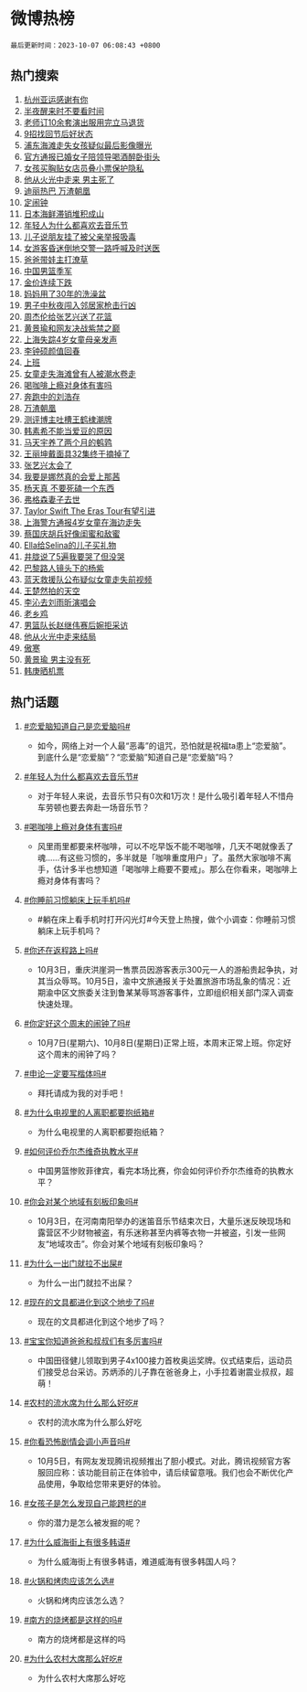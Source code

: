 # 微博热榜

`最后更新时间：2023-10-07 06:08:43 +0800`

## 热门搜索

1. [杭州亚运感谢有你](https://m.weibo.cn/search?containerid=100103type%3D1%26t%3D10%26q%3D%23%E6%9D%AD%E5%B7%9E%E4%BA%9A%E8%BF%90%E6%84%9F%E8%B0%A2%E6%9C%89%E4%BD%A0%23&stream_entry_id=51&isnewpage=1&extparam=seat%3D1%26cate%3D10103%26dgr%3D0%26pos%3D0%26q%3D%2523%25E6%259D%25AD%25E5%25B7%259E%25E4%25BA%259A%25E8%25BF%2590%25E6%2584%259F%25E8%25B0%25A2%25E6%259C%2589%25E4%25BD%25A0%2523%26c_type%3D51%26filter_type%3Drealtimehot%26stream_entry_id%3D51%26display_time%3D1696630122%26pre_seqid%3D169663012227201798105)
1. [半夜醒来时不要看时间](https://m.weibo.cn/search?containerid=100103type%3D1%26t%3D10%26q%3D%23%E5%8D%8A%E5%A4%9C%E9%86%92%E6%9D%A5%E6%97%B6%E4%B8%8D%E8%A6%81%E7%9C%8B%E6%97%B6%E9%97%B4%23&stream_entry_id=31&isnewpage=1&extparam=seat%3D1%26cate%3D5001%26band_rank%3D1%26pos%3D0%26q%3D%2523%25E5%258D%258A%25E5%25A4%259C%25E9%2586%2592%25E6%259D%25A5%25E6%2597%25B6%25E4%25B8%258D%25E8%25A6%2581%25E7%259C%258B%25E6%2597%25B6%25E9%2597%25B4%2523%26flag%3D2%26dgr%3D0%26filter_type%3Drealtimehot%26stream_entry_id%3D31%26realpos%3D1%26c_type%3D31%26lcate%3D5001%26display_time%3D1696630122%26pre_seqid%3D169663012227201798105)
1. [老师订10余套演出服用完立马退货](https://m.weibo.cn/search?containerid=100103type%3D1%26t%3D10%26q%3D%23%E8%80%81%E5%B8%88%E8%AE%A210%E4%BD%99%E5%A5%97%E6%BC%94%E5%87%BA%E6%9C%8D%E7%94%A8%E5%AE%8C%E7%AB%8B%E9%A9%AC%E9%80%80%E8%B4%A7%23&stream_entry_id=31&isnewpage=1&extparam=seat%3D1%26cate%3D5001%26band_rank%3D2%26pos%3D1%26q%3D%2523%25E8%2580%2581%25E5%25B8%2588%25E8%25AE%25A210%25E4%25BD%2599%25E5%25A5%2597%25E6%25BC%2594%25E5%2587%25BA%25E6%259C%258D%25E7%2594%25A8%25E5%25AE%258C%25E7%25AB%258B%25E9%25A9%25AC%25E9%2580%2580%25E8%25B4%25A7%2523%26flag%3D2%26dgr%3D0%26filter_type%3Drealtimehot%26stream_entry_id%3D31%26realpos%3D2%26c_type%3D31%26lcate%3D5001%26display_time%3D1696630122%26pre_seqid%3D169663012227201798105)
1. [9招找回节后好状态](https://m.weibo.cn/search?containerid=100103type%3D1%26t%3D10%26q%3D%239%E6%8B%9B%E6%89%BE%E5%9B%9E%E8%8A%82%E5%90%8E%E5%A5%BD%E7%8A%B6%E6%80%81%23&stream_entry_id=31&isnewpage=1&extparam=seat%3D1%26cate%3D5001%26band_rank%3D3%26pos%3D2%26q%3D%25239%25E6%258B%259B%25E6%2589%25BE%25E5%259B%259E%25E8%258A%2582%25E5%2590%258E%25E5%25A5%25BD%25E7%258A%25B6%25E6%2580%2581%2523%26flag%3D0%26dgr%3D0%26filter_type%3Drealtimehot%26stream_entry_id%3D31%26realpos%3D3%26c_type%3D31%26lcate%3D5001%26display_time%3D1696630122%26pre_seqid%3D169663012227201798105)
1. [浦东海滩走失女孩疑似最后影像曝光](https://m.weibo.cn/search?containerid=100103type%3D1%26t%3D10%26q%3D%23%E6%B5%A6%E4%B8%9C%E6%B5%B7%E6%BB%A9%E8%B5%B0%E5%A4%B1%E5%A5%B3%E5%AD%A9%E7%96%91%E4%BC%BC%E6%9C%80%E5%90%8E%E5%BD%B1%E5%83%8F%E6%9B%9D%E5%85%89%23&stream_entry_id=31&isnewpage=1&extparam=seat%3D1%26cate%3D5001%26band_rank%3D4%26pos%3D3%26q%3D%2523%25E6%25B5%25A6%25E4%25B8%259C%25E6%25B5%25B7%25E6%25BB%25A9%25E8%25B5%25B0%25E5%25A4%25B1%25E5%25A5%25B3%25E5%25AD%25A9%25E7%2596%2591%25E4%25BC%25BC%25E6%259C%2580%25E5%2590%258E%25E5%25BD%25B1%25E5%2583%258F%25E6%259B%259D%25E5%2585%2589%2523%26flag%3D2%26dgr%3D0%26filter_type%3Drealtimehot%26stream_entry_id%3D31%26realpos%3D4%26c_type%3D31%26lcate%3D5001%26display_time%3D1696630122%26pre_seqid%3D169663012227201798105)
1. [官方通报已婚女子陪领导喝酒醉卧街头](https://m.weibo.cn/search?containerid=100103type%3D1%26t%3D10%26q%3D%23%E5%AE%98%E6%96%B9%E9%80%9A%E6%8A%A5%E5%B7%B2%E5%A9%9A%E5%A5%B3%E5%AD%90%E9%99%AA%E9%A2%86%E5%AF%BC%E5%96%9D%E9%85%92%E9%86%89%E5%8D%A7%E8%A1%97%E5%A4%B4%23&stream_entry_id=31&isnewpage=1&extparam=seat%3D1%26cate%3D5001%26band_rank%3D5%26pos%3D4%26q%3D%2523%25E5%25AE%2598%25E6%2596%25B9%25E9%2580%259A%25E6%258A%25A5%25E5%25B7%25B2%25E5%25A9%259A%25E5%25A5%25B3%25E5%25AD%2590%25E9%2599%25AA%25E9%25A2%2586%25E5%25AF%25BC%25E5%2596%259D%25E9%2585%2592%25E9%2586%2589%25E5%258D%25A7%25E8%25A1%2597%25E5%25A4%25B4%2523%26flag%3D2%26dgr%3D0%26filter_type%3Drealtimehot%26stream_entry_id%3D31%26realpos%3D5%26c_type%3D31%26lcate%3D5001%26display_time%3D1696630122%26pre_seqid%3D169663012227201798105)
1. [女孩买胸贴女店员叠小票保护隐私](https://m.weibo.cn/search?containerid=100103type%3D1%26t%3D10%26q%3D%23%E5%A5%B3%E5%AD%A9%E4%B9%B0%E8%83%B8%E8%B4%B4%E5%A5%B3%E5%BA%97%E5%91%98%E5%8F%A0%E5%B0%8F%E7%A5%A8%E4%BF%9D%E6%8A%A4%E9%9A%90%E7%A7%81%23&stream_entry_id=31&isnewpage=1&extparam=seat%3D1%26cate%3D5001%26band_rank%3D6%26pos%3D5%26q%3D%2523%25E5%25A5%25B3%25E5%25AD%25A9%25E4%25B9%25B0%25E8%2583%25B8%25E8%25B4%25B4%25E5%25A5%25B3%25E5%25BA%2597%25E5%2591%2598%25E5%258F%25A0%25E5%25B0%258F%25E7%25A5%25A8%25E4%25BF%259D%25E6%258A%25A4%25E9%259A%2590%25E7%25A7%2581%2523%26flag%3D32768%26dgr%3D0%26filter_type%3Drealtimehot%26stream_entry_id%3D31%26realpos%3D6%26c_type%3D31%26lcate%3D5001%26display_time%3D1696630122%26pre_seqid%3D169663012227201798105)
1. [他从火光中走来 男主死了](https://m.weibo.cn/search?containerid=100103type%3D1%26t%3D10%26q%3D%E4%BB%96%E4%BB%8E%E7%81%AB%E5%85%89%E4%B8%AD%E8%B5%B0%E6%9D%A5+%E7%94%B7%E4%B8%BB%E6%AD%BB%E4%BA%86&stream_entry_id=31&isnewpage=1&extparam=seat%3D1%26cate%3D5001%26band_rank%3D7%26pos%3D6%26q%3D%25E4%25BB%2596%25E4%25BB%258E%25E7%2581%25AB%25E5%2585%2589%25E4%25B8%25AD%25E8%25B5%25B0%25E6%259D%25A5%2520%25E7%2594%25B7%25E4%25B8%25BB%25E6%25AD%25BB%25E4%25BA%2586%26flag%3D2%26dgr%3D0%26filter_type%3Drealtimehot%26stream_entry_id%3D31%26realpos%3D7%26c_type%3D31%26lcate%3D5001%26display_time%3D1696630122%26pre_seqid%3D169663012227201798105)
1. [迪丽热巴 万渣朝凰](https://m.weibo.cn/search?containerid=100103type%3D1%26t%3D10%26q%3D%E8%BF%AA%E4%B8%BD%E7%83%AD%E5%B7%B4+%E4%B8%87%E6%B8%A3%E6%9C%9D%E5%87%B0&stream_entry_id=31&isnewpage=1&extparam=seat%3D1%26cate%3D5001%26band_rank%3D8%26pos%3D7%26q%3D%25E8%25BF%25AA%25E4%25B8%25BD%25E7%2583%25AD%25E5%25B7%25B4%2520%25E4%25B8%2587%25E6%25B8%25A3%25E6%259C%259D%25E5%2587%25B0%26flag%3D2%26dgr%3D0%26filter_type%3Drealtimehot%26stream_entry_id%3D31%26realpos%3D8%26c_type%3D31%26lcate%3D5001%26display_time%3D1696630122%26pre_seqid%3D169663012227201798105)
1. [定闹钟](https://m.weibo.cn/search?containerid=100103type%3D1%26t%3D10%26q%3D%E5%AE%9A%E9%97%B9%E9%92%9F&stream_entry_id=31&isnewpage=1&extparam=seat%3D1%26cate%3D5001%26band_rank%3D9%26pos%3D8%26q%3D%25E5%25AE%259A%25E9%2597%25B9%25E9%2592%259F%26flag%3D0%26dgr%3D0%26filter_type%3Drealtimehot%26stream_entry_id%3D31%26realpos%3D9%26c_type%3D31%26lcate%3D5001%26display_time%3D1696630122%26pre_seqid%3D169663012227201798105)
1. [日本海鲜滞销堆积成山](https://m.weibo.cn/search?containerid=100103type%3D1%26t%3D10%26q%3D%23%E6%97%A5%E6%9C%AC%E6%B5%B7%E9%B2%9C%E6%BB%9E%E9%94%80%E5%A0%86%E7%A7%AF%E6%88%90%E5%B1%B1%23&stream_entry_id=31&isnewpage=1&extparam=seat%3D1%26cate%3D5001%26band_rank%3D10%26pos%3D9%26q%3D%2523%25E6%2597%25A5%25E6%259C%25AC%25E6%25B5%25B7%25E9%25B2%259C%25E6%25BB%259E%25E9%2594%2580%25E5%25A0%2586%25E7%25A7%25AF%25E6%2588%2590%25E5%25B1%25B1%2523%26flag%3D0%26dgr%3D0%26filter_type%3Drealtimehot%26stream_entry_id%3D31%26realpos%3D10%26c_type%3D31%26lcate%3D5001%26display_time%3D1696630122%26pre_seqid%3D169663012227201798105)
1. [年轻人为什么都喜欢去音乐节](https://m.weibo.cn/search?containerid=100103type%3D1%26t%3D10%26q%3D%23%E5%B9%B4%E8%BD%BB%E4%BA%BA%E4%B8%BA%E4%BB%80%E4%B9%88%E9%83%BD%E5%96%9C%E6%AC%A2%E5%8E%BB%E9%9F%B3%E4%B9%90%E8%8A%82%23&stream_entry_id=31&isnewpage=1&extparam=seat%3D1%26cate%3D5001%26band_rank%3D11%26pos%3D10%26q%3D%2523%25E5%25B9%25B4%25E8%25BD%25BB%25E4%25BA%25BA%25E4%25B8%25BA%25E4%25BB%2580%25E4%25B9%2588%25E9%2583%25BD%25E5%2596%259C%25E6%25AC%25A2%25E5%258E%25BB%25E9%259F%25B3%25E4%25B9%2590%25E8%258A%2582%2523%26flag%3D32768%26dgr%3D0%26filter_type%3Drealtimehot%26stream_entry_id%3D31%26realpos%3D11%26c_type%3D31%26lcate%3D5001%26display_time%3D1696630122%26pre_seqid%3D169663012227201798105)
1. [儿子说朋友挂了被父亲举报吸毒](https://m.weibo.cn/search?containerid=100103type%3D1%26t%3D10%26q%3D%23%E5%84%BF%E5%AD%90%E8%AF%B4%E6%9C%8B%E5%8F%8B%E6%8C%82%E4%BA%86%E8%A2%AB%E7%88%B6%E4%BA%B2%E4%B8%BE%E6%8A%A5%E5%90%B8%E6%AF%92%23&stream_entry_id=31&isnewpage=1&extparam=seat%3D1%26cate%3D5001%26band_rank%3D12%26pos%3D11%26q%3D%2523%25E5%2584%25BF%25E5%25AD%2590%25E8%25AF%25B4%25E6%259C%258B%25E5%258F%258B%25E6%258C%2582%25E4%25BA%2586%25E8%25A2%25AB%25E7%2588%25B6%25E4%25BA%25B2%25E4%25B8%25BE%25E6%258A%25A5%25E5%2590%25B8%25E6%25AF%2592%2523%26flag%3D0%26dgr%3D0%26filter_type%3Drealtimehot%26stream_entry_id%3D31%26realpos%3D12%26c_type%3D31%26lcate%3D5001%26display_time%3D1696630122%26pre_seqid%3D169663012227201798105)
1. [女游客昏迷倒地交警一路呼喊及时送医](https://m.weibo.cn/search?containerid=100103type%3D1%26t%3D10%26q%3D%23%E5%A5%B3%E6%B8%B8%E5%AE%A2%E6%98%8F%E8%BF%B7%E5%80%92%E5%9C%B0%E4%BA%A4%E8%AD%A6%E4%B8%80%E8%B7%AF%E5%91%BC%E5%96%8A%E5%8F%8A%E6%97%B6%E9%80%81%E5%8C%BB%23&stream_entry_id=31&isnewpage=1&extparam=seat%3D1%26cate%3D5001%26band_rank%3D13%26pos%3D12%26q%3D%2523%25E5%25A5%25B3%25E6%25B8%25B8%25E5%25AE%25A2%25E6%2598%258F%25E8%25BF%25B7%25E5%2580%2592%25E5%259C%25B0%25E4%25BA%25A4%25E8%25AD%25A6%25E4%25B8%2580%25E8%25B7%25AF%25E5%2591%25BC%25E5%2596%258A%25E5%258F%258A%25E6%2597%25B6%25E9%2580%2581%25E5%258C%25BB%2523%26flag%3D32768%26dgr%3D0%26filter_type%3Drealtimehot%26stream_entry_id%3D31%26realpos%3D13%26c_type%3D31%26lcate%3D5001%26display_time%3D1696630122%26pre_seqid%3D169663012227201798105)
1. [爸爸带娃主打潦草](https://m.weibo.cn/search?containerid=100103type%3D1%26t%3D10%26q%3D%23%E7%88%B8%E7%88%B8%E5%B8%A6%E5%A8%83%E4%B8%BB%E6%89%93%E6%BD%A6%E8%8D%89%23&stream_entry_id=31&isnewpage=1&extparam=seat%3D1%26cate%3D5001%26band_rank%3D14%26pos%3D13%26q%3D%2523%25E7%2588%25B8%25E7%2588%25B8%25E5%25B8%25A6%25E5%25A8%2583%25E4%25B8%25BB%25E6%2589%2593%25E6%25BD%25A6%25E8%258D%2589%2523%26flag%3D32768%26dgr%3D0%26filter_type%3Drealtimehot%26stream_entry_id%3D31%26realpos%3D14%26c_type%3D31%26lcate%3D5001%26display_time%3D1696630122%26pre_seqid%3D169663012227201798105)
1. [中国男篮季军](https://m.weibo.cn/search?containerid=100103type%3D1%26t%3D10%26q%3D%23%E4%B8%AD%E5%9B%BD%E7%94%B7%E7%AF%AE%E5%AD%A3%E5%86%9B%23&stream_entry_id=31&isnewpage=1&extparam=seat%3D1%26cate%3D5001%26band_rank%3D15%26pos%3D14%26q%3D%2523%25E4%25B8%25AD%25E5%259B%25BD%25E7%2594%25B7%25E7%25AF%25AE%25E5%25AD%25A3%25E5%2586%259B%2523%26flag%3D0%26dgr%3D0%26filter_type%3Drealtimehot%26stream_entry_id%3D31%26realpos%3D15%26c_type%3D31%26lcate%3D5001%26display_time%3D1696630122%26pre_seqid%3D169663012227201798105)
1. [金价连续下跌](https://m.weibo.cn/search?containerid=100103type%3D1%26t%3D10%26q%3D%23%E9%87%91%E4%BB%B7%E8%BF%9E%E7%BB%AD%E4%B8%8B%E8%B7%8C%23&stream_entry_id=31&isnewpage=1&extparam=seat%3D1%26cate%3D5001%26band_rank%3D16%26pos%3D15%26q%3D%2523%25E9%2587%2591%25E4%25BB%25B7%25E8%25BF%259E%25E7%25BB%25AD%25E4%25B8%258B%25E8%25B7%258C%2523%26flag%3D0%26dgr%3D0%26filter_type%3Drealtimehot%26stream_entry_id%3D31%26realpos%3D16%26c_type%3D31%26lcate%3D5001%26display_time%3D1696630122%26pre_seqid%3D169663012227201798105)
1. [妈妈用了30年的洗澡盆](https://m.weibo.cn/search?containerid=100103type%3D1%26t%3D10%26q%3D%23%E5%A6%88%E5%A6%88%E7%94%A8%E4%BA%8630%E5%B9%B4%E7%9A%84%E6%B4%97%E6%BE%A1%E7%9B%86%23&stream_entry_id=31&isnewpage=1&extparam=seat%3D1%26cate%3D5001%26band_rank%3D17%26pos%3D16%26q%3D%2523%25E5%25A6%2588%25E5%25A6%2588%25E7%2594%25A8%25E4%25BA%258630%25E5%25B9%25B4%25E7%259A%2584%25E6%25B4%2597%25E6%25BE%25A1%25E7%259B%2586%2523%26flag%3D0%26dgr%3D0%26filter_type%3Drealtimehot%26stream_entry_id%3D31%26realpos%3D17%26c_type%3D31%26lcate%3D5001%26display_time%3D1696630122%26pre_seqid%3D169663012227201798105)
1. [男子中秋夜闯入邻居家枪击行凶](https://m.weibo.cn/search?containerid=100103type%3D1%26t%3D10%26q%3D%23%E7%94%B7%E5%AD%90%E4%B8%AD%E7%A7%8B%E5%A4%9C%E9%97%AF%E5%85%A5%E9%82%BB%E5%B1%85%E5%AE%B6%E6%9E%AA%E5%87%BB%E8%A1%8C%E5%87%B6%23&stream_entry_id=31&isnewpage=1&extparam=seat%3D1%26cate%3D5001%26band_rank%3D18%26pos%3D17%26q%3D%2523%25E7%2594%25B7%25E5%25AD%2590%25E4%25B8%25AD%25E7%25A7%258B%25E5%25A4%259C%25E9%2597%25AF%25E5%2585%25A5%25E9%2582%25BB%25E5%25B1%2585%25E5%25AE%25B6%25E6%259E%25AA%25E5%2587%25BB%25E8%25A1%258C%25E5%2587%25B6%2523%26flag%3D0%26dgr%3D0%26filter_type%3Drealtimehot%26stream_entry_id%3D31%26realpos%3D18%26c_type%3D31%26lcate%3D5001%26display_time%3D1696630122%26pre_seqid%3D169663012227201798105)
1. [周杰伦给张艺兴送了花篮](https://m.weibo.cn/search?containerid=100103type%3D1%26t%3D10%26q%3D%23%E5%91%A8%E6%9D%B0%E4%BC%A6%E7%BB%99%E5%BC%A0%E8%89%BA%E5%85%B4%E9%80%81%E4%BA%86%E8%8A%B1%E7%AF%AE%23&stream_entry_id=31&isnewpage=1&extparam=seat%3D1%26cate%3D5001%26band_rank%3D19%26pos%3D18%26q%3D%2523%25E5%2591%25A8%25E6%259D%25B0%25E4%25BC%25A6%25E7%25BB%2599%25E5%25BC%25A0%25E8%2589%25BA%25E5%2585%25B4%25E9%2580%2581%25E4%25BA%2586%25E8%258A%25B1%25E7%25AF%25AE%2523%26flag%3D0%26dgr%3D0%26filter_type%3Drealtimehot%26stream_entry_id%3D31%26realpos%3D19%26c_type%3D31%26lcate%3D5001%26display_time%3D1696630122%26pre_seqid%3D169663012227201798105)
1. [黄景瑜和网友决战紫禁之巅](https://m.weibo.cn/search?containerid=100103type%3D1%26t%3D10%26q%3D%E9%BB%84%E6%99%AF%E7%91%9C%E5%92%8C%E7%BD%91%E5%8F%8B%E5%86%B3%E6%88%98%E7%B4%AB%E7%A6%81%E4%B9%8B%E5%B7%85&stream_entry_id=31&isnewpage=1&extparam=seat%3D1%26cate%3D5001%26band_rank%3D20%26pos%3D19%26q%3D%25E9%25BB%2584%25E6%2599%25AF%25E7%2591%259C%25E5%2592%258C%25E7%25BD%2591%25E5%258F%258B%25E5%2586%25B3%25E6%2588%2598%25E7%25B4%25AB%25E7%25A6%2581%25E4%25B9%258B%25E5%25B7%2585%26flag%3D0%26dgr%3D0%26filter_type%3Drealtimehot%26stream_entry_id%3D31%26realpos%3D20%26c_type%3D31%26lcate%3D5001%26display_time%3D1696630122%26pre_seqid%3D169663012227201798105)
1. [上海失踪4岁女童母亲发声](https://m.weibo.cn/search?containerid=100103type%3D1%26t%3D10%26q%3D%23%E4%B8%8A%E6%B5%B7%E5%A4%B1%E8%B8%AA4%E5%B2%81%E5%A5%B3%E7%AB%A5%E6%AF%8D%E4%BA%B2%E5%8F%91%E5%A3%B0%23&stream_entry_id=31&isnewpage=1&extparam=seat%3D1%26cate%3D5001%26band_rank%3D21%26pos%3D20%26q%3D%2523%25E4%25B8%258A%25E6%25B5%25B7%25E5%25A4%25B1%25E8%25B8%25AA4%25E5%25B2%2581%25E5%25A5%25B3%25E7%25AB%25A5%25E6%25AF%258D%25E4%25BA%25B2%25E5%258F%2591%25E5%25A3%25B0%2523%26flag%3D2%26dgr%3D0%26filter_type%3Drealtimehot%26stream_entry_id%3D31%26realpos%3D21%26c_type%3D31%26lcate%3D5001%26display_time%3D1696630122%26pre_seqid%3D169663012227201798105)
1. [李钟硕颜值回春](https://m.weibo.cn/search?containerid=100103type%3D1%26t%3D10%26q%3D%E6%9D%8E%E9%92%9F%E7%A1%95%E9%A2%9C%E5%80%BC%E5%9B%9E%E6%98%A5&stream_entry_id=31&isnewpage=1&extparam=seat%3D1%26cate%3D5001%26band_rank%3D22%26pos%3D21%26q%3D%25E6%259D%258E%25E9%2592%259F%25E7%25A1%2595%25E9%25A2%259C%25E5%2580%25BC%25E5%259B%259E%25E6%2598%25A5%26flag%3D0%26dgr%3D0%26filter_type%3Drealtimehot%26stream_entry_id%3D31%26realpos%3D22%26c_type%3D31%26lcate%3D5001%26display_time%3D1696630122%26pre_seqid%3D169663012227201798105)
1. [上班](https://m.weibo.cn/search?containerid=100103type%3D1%26t%3D10%26q%3D%E4%B8%8A%E7%8F%AD&stream_entry_id=31&isnewpage=1&extparam=seat%3D1%26cate%3D5001%26band_rank%3D23%26pos%3D22%26q%3D%25E4%25B8%258A%25E7%258F%25AD%26flag%3D0%26dgr%3D0%26filter_type%3Drealtimehot%26stream_entry_id%3D31%26realpos%3D23%26c_type%3D31%26lcate%3D5001%26display_time%3D1696630122%26pre_seqid%3D169663012227201798105)
1. [女童走失海滩曾有人被潮水卷走](https://m.weibo.cn/search?containerid=100103type%3D1%26t%3D10%26q%3D%23%E5%A5%B3%E7%AB%A5%E8%B5%B0%E5%A4%B1%E6%B5%B7%E6%BB%A9%E6%9B%BE%E6%9C%89%E4%BA%BA%E8%A2%AB%E6%BD%AE%E6%B0%B4%E5%8D%B7%E8%B5%B0%23&stream_entry_id=31&isnewpage=1&extparam=seat%3D1%26cate%3D5001%26band_rank%3D24%26pos%3D23%26q%3D%2523%25E5%25A5%25B3%25E7%25AB%25A5%25E8%25B5%25B0%25E5%25A4%25B1%25E6%25B5%25B7%25E6%25BB%25A9%25E6%259B%25BE%25E6%259C%2589%25E4%25BA%25BA%25E8%25A2%25AB%25E6%25BD%25AE%25E6%25B0%25B4%25E5%258D%25B7%25E8%25B5%25B0%2523%26flag%3D0%26dgr%3D0%26filter_type%3Drealtimehot%26stream_entry_id%3D31%26realpos%3D24%26c_type%3D31%26lcate%3D5001%26display_time%3D1696630122%26pre_seqid%3D169663012227201798105)
1. [喝咖啡上瘾对身体有害吗](https://m.weibo.cn/search?containerid=100103type%3D1%26t%3D10%26q%3D%23%E5%96%9D%E5%92%96%E5%95%A1%E4%B8%8A%E7%98%BE%E5%AF%B9%E8%BA%AB%E4%BD%93%E6%9C%89%E5%AE%B3%E5%90%97%23&stream_entry_id=31&isnewpage=1&extparam=seat%3D1%26cate%3D5001%26band_rank%3D25%26pos%3D24%26q%3D%2523%25E5%2596%259D%25E5%2592%2596%25E5%2595%25A1%25E4%25B8%258A%25E7%2598%25BE%25E5%25AF%25B9%25E8%25BA%25AB%25E4%25BD%2593%25E6%259C%2589%25E5%25AE%25B3%25E5%2590%2597%2523%26flag%3D0%26dgr%3D0%26filter_type%3Drealtimehot%26stream_entry_id%3D31%26realpos%3D25%26c_type%3D31%26lcate%3D5001%26display_time%3D1696630122%26pre_seqid%3D169663012227201798105)
1. [奔跑中的刘浩存](https://m.weibo.cn/search?containerid=100103type%3D1%26t%3D10%26q%3D%E5%A5%94%E8%B7%91%E4%B8%AD%E7%9A%84%E5%88%98%E6%B5%A9%E5%AD%98&stream_entry_id=31&isnewpage=1&extparam=seat%3D1%26cate%3D5001%26band_rank%3D26%26pos%3D25%26q%3D%25E5%25A5%2594%25E8%25B7%2591%25E4%25B8%25AD%25E7%259A%2584%25E5%2588%2598%25E6%25B5%25A9%25E5%25AD%2598%26flag%3D0%26dgr%3D0%26filter_type%3Drealtimehot%26stream_entry_id%3D31%26realpos%3D26%26c_type%3D31%26lcate%3D5001%26display_time%3D1696630122%26pre_seqid%3D169663012227201798105)
1. [万渣朝凰](https://m.weibo.cn/search?containerid=100103type%3D1%26t%3D10%26q%3D%E4%B8%87%E6%B8%A3%E6%9C%9D%E5%87%B0&stream_entry_id=31&isnewpage=1&extparam=seat%3D1%26cate%3D5001%26band_rank%3D27%26pos%3D26%26q%3D%25E4%25B8%2587%25E6%25B8%25A3%25E6%259C%259D%25E5%2587%25B0%26flag%3D0%26dgr%3D0%26filter_type%3Drealtimehot%26stream_entry_id%3D31%26realpos%3D27%26c_type%3D31%26lcate%3D5001%26display_time%3D1696630122%26pre_seqid%3D169663012227201798105)
1. [测评博主吐槽王鹤棣潮牌](https://m.weibo.cn/search?containerid=100103type%3D1%26t%3D10%26q%3D%23%E6%B5%8B%E8%AF%84%E5%8D%9A%E4%B8%BB%E5%90%90%E6%A7%BD%E7%8E%8B%E9%B9%A4%E6%A3%A3%E6%BD%AE%E7%89%8C%23&stream_entry_id=31&isnewpage=1&extparam=seat%3D1%26cate%3D5001%26band_rank%3D28%26pos%3D27%26q%3D%2523%25E6%25B5%258B%25E8%25AF%2584%25E5%258D%259A%25E4%25B8%25BB%25E5%2590%2590%25E6%25A7%25BD%25E7%258E%258B%25E9%25B9%25A4%25E6%25A3%25A3%25E6%25BD%25AE%25E7%2589%258C%2523%26flag%3D0%26dgr%3D0%26filter_type%3Drealtimehot%26stream_entry_id%3D31%26realpos%3D28%26c_type%3D31%26lcate%3D5001%26display_time%3D1696630122%26pre_seqid%3D169663012227201798105)
1. [韩素希不能当爱豆的原因](https://m.weibo.cn/search?containerid=100103type%3D1%26t%3D10%26q%3D%23%E9%9F%A9%E7%B4%A0%E5%B8%8C%E4%B8%8D%E8%83%BD%E5%BD%93%E7%88%B1%E8%B1%86%E7%9A%84%E5%8E%9F%E5%9B%A0%23&stream_entry_id=31&isnewpage=1&extparam=seat%3D1%26cate%3D5001%26band_rank%3D29%26pos%3D28%26q%3D%2523%25E9%259F%25A9%25E7%25B4%25A0%25E5%25B8%258C%25E4%25B8%258D%25E8%2583%25BD%25E5%25BD%2593%25E7%2588%25B1%25E8%25B1%2586%25E7%259A%2584%25E5%258E%259F%25E5%259B%25A0%2523%26flag%3D0%26dgr%3D0%26filter_type%3Drealtimehot%26stream_entry_id%3D31%26realpos%3D29%26c_type%3D31%26lcate%3D5001%26display_time%3D1696630122%26pre_seqid%3D169663012227201798105)
1. [马天宇养了两个月的鹌鹑](https://m.weibo.cn/search?containerid=100103type%3D1%26t%3D10%26q%3D%23%E9%A9%AC%E5%A4%A9%E5%AE%87%E5%85%BB%E4%BA%86%E4%B8%A4%E4%B8%AA%E6%9C%88%E7%9A%84%E9%B9%8C%E9%B9%91%23&stream_entry_id=31&isnewpage=1&extparam=seat%3D1%26cate%3D5001%26band_rank%3D30%26pos%3D29%26q%3D%2523%25E9%25A9%25AC%25E5%25A4%25A9%25E5%25AE%2587%25E5%2585%25BB%25E4%25BA%2586%25E4%25B8%25A4%25E4%25B8%25AA%25E6%259C%2588%25E7%259A%2584%25E9%25B9%258C%25E9%25B9%2591%2523%26flag%3D0%26dgr%3D0%26filter_type%3Drealtimehot%26stream_entry_id%3D31%26realpos%3D30%26c_type%3D31%26lcate%3D5001%26display_time%3D1696630122%26pre_seqid%3D169663012227201798105)
1. [王丽坤戴面具32集终于摘掉了](https://m.weibo.cn/search?containerid=100103type%3D1%26t%3D10%26q%3D%23%E7%8E%8B%E4%B8%BD%E5%9D%A4%E6%88%B4%E9%9D%A2%E5%85%B732%E9%9B%86%E7%BB%88%E4%BA%8E%E6%91%98%E6%8E%89%E4%BA%86%23&stream_entry_id=31&isnewpage=1&extparam=seat%3D1%26cate%3D5001%26band_rank%3D31%26pos%3D30%26q%3D%2523%25E7%258E%258B%25E4%25B8%25BD%25E5%259D%25A4%25E6%2588%25B4%25E9%259D%25A2%25E5%2585%25B732%25E9%259B%2586%25E7%25BB%2588%25E4%25BA%258E%25E6%2591%2598%25E6%258E%2589%25E4%25BA%2586%2523%26flag%3D0%26dgr%3D0%26filter_type%3Drealtimehot%26stream_entry_id%3D31%26realpos%3D31%26c_type%3D31%26lcate%3D5001%26display_time%3D1696630122%26pre_seqid%3D169663012227201798105)
1. [张艺兴太会了](https://m.weibo.cn/search?containerid=100103type%3D1%26t%3D10%26q%3D%E5%BC%A0%E8%89%BA%E5%85%B4%E5%A4%AA%E4%BC%9A%E4%BA%86&stream_entry_id=31&isnewpage=1&extparam=seat%3D1%26cate%3D5001%26band_rank%3D32%26pos%3D31%26q%3D%25E5%25BC%25A0%25E8%2589%25BA%25E5%2585%25B4%25E5%25A4%25AA%25E4%25BC%259A%25E4%25BA%2586%26flag%3D0%26dgr%3D0%26filter_type%3Drealtimehot%26stream_entry_id%3D31%26realpos%3D32%26c_type%3D31%26lcate%3D5001%26display_time%3D1696630122%26pre_seqid%3D169663012227201798105)
1. [我要是娜然真的会爱上那茜](https://m.weibo.cn/search?containerid=100103type%3D1%26t%3D10%26q%3D%E6%88%91%E8%A6%81%E6%98%AF%E5%A8%9C%E7%84%B6%E7%9C%9F%E7%9A%84%E4%BC%9A%E7%88%B1%E4%B8%8A%E9%82%A3%E8%8C%9C&stream_entry_id=31&isnewpage=1&extparam=seat%3D1%26cate%3D5001%26band_rank%3D33%26pos%3D32%26q%3D%25E6%2588%2591%25E8%25A6%2581%25E6%2598%25AF%25E5%25A8%259C%25E7%2584%25B6%25E7%259C%259F%25E7%259A%2584%25E4%25BC%259A%25E7%2588%25B1%25E4%25B8%258A%25E9%2582%25A3%25E8%258C%259C%26flag%3D0%26dgr%3D0%26filter_type%3Drealtimehot%26stream_entry_id%3D31%26realpos%3D33%26c_type%3D31%26lcate%3D5001%26display_time%3D1696630122%26pre_seqid%3D169663012227201798105)
1. [杨天真 不要死磕一个东西](https://m.weibo.cn/search?containerid=100103type%3D1%26t%3D10%26q%3D%E6%9D%A8%E5%A4%A9%E7%9C%9F+%E4%B8%8D%E8%A6%81%E6%AD%BB%E7%A3%95%E4%B8%80%E4%B8%AA%E4%B8%9C%E8%A5%BF&stream_entry_id=31&isnewpage=1&extparam=seat%3D1%26cate%3D5001%26band_rank%3D34%26pos%3D33%26q%3D%25E6%259D%25A8%25E5%25A4%25A9%25E7%259C%259F%2520%25E4%25B8%258D%25E8%25A6%2581%25E6%25AD%25BB%25E7%25A3%2595%25E4%25B8%2580%25E4%25B8%25AA%25E4%25B8%259C%25E8%25A5%25BF%26flag%3D0%26dgr%3D0%26filter_type%3Drealtimehot%26stream_entry_id%3D31%26realpos%3D34%26c_type%3D31%26lcate%3D5001%26display_time%3D1696630122%26pre_seqid%3D169663012227201798105)
1. [弗格森妻子去世](https://m.weibo.cn/search?containerid=100103type%3D1%26t%3D10%26q%3D%23%E5%BC%97%E6%A0%BC%E6%A3%AE%E5%A6%BB%E5%AD%90%E5%8E%BB%E4%B8%96%23&stream_entry_id=31&isnewpage=1&extparam=seat%3D1%26cate%3D5001%26band_rank%3D35%26pos%3D34%26q%3D%2523%25E5%25BC%2597%25E6%25A0%25BC%25E6%25A3%25AE%25E5%25A6%25BB%25E5%25AD%2590%25E5%258E%25BB%25E4%25B8%2596%2523%26flag%3D0%26dgr%3D0%26filter_type%3Drealtimehot%26stream_entry_id%3D31%26realpos%3D35%26c_type%3D31%26lcate%3D5001%26display_time%3D1696630122%26pre_seqid%3D169663012227201798105)
1. [Taylor Swift The Eras Tour有望引进](https://m.weibo.cn/search?containerid=100103type%3D1%26t%3D10%26q%3DTaylor+Swift+The+Eras+Tour%E6%9C%89%E6%9C%9B%E5%BC%95%E8%BF%9B&stream_entry_id=31&isnewpage=1&extparam=seat%3D1%26cate%3D5001%26band_rank%3D36%26pos%3D35%26q%3DTaylor%2520Swift%2520The%2520Eras%2520Tour%25E6%259C%2589%25E6%259C%259B%25E5%25BC%2595%25E8%25BF%259B%26flag%3D0%26dgr%3D0%26filter_type%3Drealtimehot%26stream_entry_id%3D31%26realpos%3D36%26c_type%3D31%26lcate%3D5001%26display_time%3D1696630122%26pre_seqid%3D169663012227201798105)
1. [上海警方通报4岁女童在海边走失](https://m.weibo.cn/search?containerid=100103type%3D1%26t%3D10%26q%3D%23%E4%B8%8A%E6%B5%B7%E8%AD%A6%E6%96%B9%E9%80%9A%E6%8A%A54%E5%B2%81%E5%A5%B3%E7%AB%A5%E5%9C%A8%E6%B5%B7%E8%BE%B9%E8%B5%B0%E5%A4%B1%23&stream_entry_id=31&isnewpage=1&extparam=seat%3D1%26cate%3D5001%26band_rank%3D37%26pos%3D36%26q%3D%2523%25E4%25B8%258A%25E6%25B5%25B7%25E8%25AD%25A6%25E6%2596%25B9%25E9%2580%259A%25E6%258A%25A54%25E5%25B2%2581%25E5%25A5%25B3%25E7%25AB%25A5%25E5%259C%25A8%25E6%25B5%25B7%25E8%25BE%25B9%25E8%25B5%25B0%25E5%25A4%25B1%2523%26flag%3D0%26dgr%3D0%26filter_type%3Drealtimehot%26stream_entry_id%3D31%26realpos%3D37%26c_type%3D31%26lcate%3D5001%26display_time%3D1696630122%26pre_seqid%3D169663012227201798105)
1. [蔡国庆胡兵好像闺蜜和敌蜜](https://m.weibo.cn/search?containerid=100103type%3D1%26t%3D10%26q%3D%23%E8%94%A1%E5%9B%BD%E5%BA%86%E8%83%A1%E5%85%B5%E5%A5%BD%E5%83%8F%E9%97%BA%E8%9C%9C%E5%92%8C%E6%95%8C%E8%9C%9C%23&stream_entry_id=31&isnewpage=1&extparam=seat%3D1%26cate%3D5001%26band_rank%3D38%26pos%3D37%26q%3D%2523%25E8%2594%25A1%25E5%259B%25BD%25E5%25BA%2586%25E8%2583%25A1%25E5%2585%25B5%25E5%25A5%25BD%25E5%2583%258F%25E9%2597%25BA%25E8%259C%259C%25E5%2592%258C%25E6%2595%258C%25E8%259C%259C%2523%26flag%3D1%26dgr%3D0%26filter_type%3Drealtimehot%26stream_entry_id%3D31%26realpos%3D38%26c_type%3D31%26lcate%3D5001%26display_time%3D1696630122%26pre_seqid%3D169663012227201798105)
1. [Ella给Selina的儿子买礼物](https://m.weibo.cn/search?containerid=100103type%3D1%26t%3D10%26q%3D%23Ella%E7%BB%99Selina%E7%9A%84%E5%84%BF%E5%AD%90%E4%B9%B0%E7%A4%BC%E7%89%A9%23&stream_entry_id=31&isnewpage=1&extparam=seat%3D1%26cate%3D5001%26band_rank%3D39%26pos%3D38%26q%3D%2523Ella%25E7%25BB%2599Selina%25E7%259A%2584%25E5%2584%25BF%25E5%25AD%2590%25E4%25B9%25B0%25E7%25A4%25BC%25E7%2589%25A9%2523%26flag%3D0%26dgr%3D0%26filter_type%3Drealtimehot%26stream_entry_id%3D31%26realpos%3D39%26c_type%3D31%26lcate%3D5001%26display_time%3D1696630122%26pre_seqid%3D169663012227201798105)
1. [井胧说了5遍我要哭了但没哭](https://m.weibo.cn/search?containerid=100103type%3D1%26t%3D10%26q%3D%23%E4%BA%95%E8%83%A7%E8%AF%B4%E4%BA%865%E9%81%8D%E6%88%91%E8%A6%81%E5%93%AD%E4%BA%86%E4%BD%86%E6%B2%A1%E5%93%AD%23&stream_entry_id=31&isnewpage=1&extparam=seat%3D1%26cate%3D5001%26band_rank%3D40%26pos%3D39%26q%3D%2523%25E4%25BA%2595%25E8%2583%25A7%25E8%25AF%25B4%25E4%25BA%25865%25E9%2581%258D%25E6%2588%2591%25E8%25A6%2581%25E5%2593%25AD%25E4%25BA%2586%25E4%25BD%2586%25E6%25B2%25A1%25E5%2593%25AD%2523%26flag%3D0%26dgr%3D0%26filter_type%3Drealtimehot%26stream_entry_id%3D31%26realpos%3D40%26c_type%3D31%26lcate%3D5001%26display_time%3D1696630122%26pre_seqid%3D169663012227201798105)
1. [巴黎路人镜头下的杨紫](https://m.weibo.cn/search?containerid=100103type%3D1%26t%3D10%26q%3D%23%E5%B7%B4%E9%BB%8E%E8%B7%AF%E4%BA%BA%E9%95%9C%E5%A4%B4%E4%B8%8B%E7%9A%84%E6%9D%A8%E7%B4%AB%23&stream_entry_id=31&isnewpage=1&extparam=seat%3D1%26cate%3D5001%26band_rank%3D41%26pos%3D40%26q%3D%2523%25E5%25B7%25B4%25E9%25BB%258E%25E8%25B7%25AF%25E4%25BA%25BA%25E9%2595%259C%25E5%25A4%25B4%25E4%25B8%258B%25E7%259A%2584%25E6%259D%25A8%25E7%25B4%25AB%2523%26flag%3D0%26dgr%3D0%26filter_type%3Drealtimehot%26stream_entry_id%3D31%26realpos%3D41%26c_type%3D31%26lcate%3D5001%26display_time%3D1696630122%26pre_seqid%3D169663012227201798105)
1. [蓝天救援队公布疑似女童走失前视频](https://m.weibo.cn/search?containerid=100103type%3D1%26t%3D10%26q%3D%23%E8%93%9D%E5%A4%A9%E6%95%91%E6%8F%B4%E9%98%9F%E5%85%AC%E5%B8%83%E7%96%91%E4%BC%BC%E5%A5%B3%E7%AB%A5%E8%B5%B0%E5%A4%B1%E5%89%8D%E8%A7%86%E9%A2%91%23&stream_entry_id=31&isnewpage=1&extparam=seat%3D1%26cate%3D5001%26band_rank%3D42%26pos%3D41%26q%3D%2523%25E8%2593%259D%25E5%25A4%25A9%25E6%2595%2591%25E6%258F%25B4%25E9%2598%259F%25E5%2585%25AC%25E5%25B8%2583%25E7%2596%2591%25E4%25BC%25BC%25E5%25A5%25B3%25E7%25AB%25A5%25E8%25B5%25B0%25E5%25A4%25B1%25E5%2589%258D%25E8%25A7%2586%25E9%25A2%2591%2523%26flag%3D0%26dgr%3D0%26filter_type%3Drealtimehot%26stream_entry_id%3D31%26realpos%3D42%26c_type%3D31%26lcate%3D5001%26display_time%3D1696630122%26pre_seqid%3D169663012227201798105)
1. [王楚然拍的天空](https://m.weibo.cn/search?containerid=100103type%3D1%26t%3D10%26q%3D%23%E7%8E%8B%E6%A5%9A%E7%84%B6%E6%8B%8D%E7%9A%84%E5%A4%A9%E7%A9%BA%23&stream_entry_id=31&isnewpage=1&extparam=seat%3D1%26cate%3D5001%26band_rank%3D43%26pos%3D42%26q%3D%2523%25E7%258E%258B%25E6%25A5%259A%25E7%2584%25B6%25E6%258B%258D%25E7%259A%2584%25E5%25A4%25A9%25E7%25A9%25BA%2523%26flag%3D0%26dgr%3D0%26filter_type%3Drealtimehot%26stream_entry_id%3D31%26realpos%3D43%26c_type%3D31%26lcate%3D5001%26display_time%3D1696630122%26pre_seqid%3D169663012227201798105)
1. [李沁去刘雨昕演唱会](https://m.weibo.cn/search?containerid=100103type%3D1%26t%3D10%26q%3D%E6%9D%8E%E6%B2%81%E5%8E%BB%E5%88%98%E9%9B%A8%E6%98%95%E6%BC%94%E5%94%B1%E4%BC%9A&stream_entry_id=31&isnewpage=1&extparam=seat%3D1%26cate%3D5001%26band_rank%3D44%26pos%3D43%26q%3D%25E6%259D%258E%25E6%25B2%2581%25E5%258E%25BB%25E5%2588%2598%25E9%259B%25A8%25E6%2598%2595%25E6%25BC%2594%25E5%2594%25B1%25E4%25BC%259A%26flag%3D0%26dgr%3D0%26filter_type%3Drealtimehot%26stream_entry_id%3D31%26realpos%3D44%26c_type%3D31%26lcate%3D5001%26display_time%3D1696630122%26pre_seqid%3D169663012227201798105)
1. [老乡鸡](https://m.weibo.cn/search?containerid=100103type%3D1%26t%3D10%26q%3D%E8%80%81%E4%B9%A1%E9%B8%A1&stream_entry_id=31&isnewpage=1&extparam=seat%3D1%26cate%3D5001%26band_rank%3D45%26pos%3D44%26q%3D%25E8%2580%2581%25E4%25B9%25A1%25E9%25B8%25A1%26flag%3D0%26dgr%3D0%26filter_type%3Drealtimehot%26stream_entry_id%3D31%26realpos%3D45%26c_type%3D31%26lcate%3D5001%26display_time%3D1696630122%26pre_seqid%3D169663012227201798105)
1. [男篮队长赵继伟赛后婉拒采访](https://m.weibo.cn/search?containerid=100103type%3D1%26t%3D10%26q%3D%23%E7%94%B7%E7%AF%AE%E9%98%9F%E9%95%BF%E8%B5%B5%E7%BB%A7%E4%BC%9F%E8%B5%9B%E5%90%8E%E5%A9%89%E6%8B%92%E9%87%87%E8%AE%BF%23&stream_entry_id=31&isnewpage=1&extparam=seat%3D1%26cate%3D5001%26band_rank%3D46%26pos%3D45%26q%3D%2523%25E7%2594%25B7%25E7%25AF%25AE%25E9%2598%259F%25E9%2595%25BF%25E8%25B5%25B5%25E7%25BB%25A7%25E4%25BC%259F%25E8%25B5%259B%25E5%2590%258E%25E5%25A9%2589%25E6%258B%2592%25E9%2587%2587%25E8%25AE%25BF%2523%26flag%3D1%26dgr%3D0%26filter_type%3Drealtimehot%26stream_entry_id%3D31%26realpos%3D46%26c_type%3D31%26lcate%3D5001%26display_time%3D1696630122%26pre_seqid%3D169663012227201798105)
1. [他从火光中走来结局](https://m.weibo.cn/search?containerid=100103type%3D1%26t%3D10%26q%3D%E4%BB%96%E4%BB%8E%E7%81%AB%E5%85%89%E4%B8%AD%E8%B5%B0%E6%9D%A5%E7%BB%93%E5%B1%80&stream_entry_id=31&isnewpage=1&extparam=seat%3D1%26cate%3D5001%26band_rank%3D47%26pos%3D46%26q%3D%25E4%25BB%2596%25E4%25BB%258E%25E7%2581%25AB%25E5%2585%2589%25E4%25B8%25AD%25E8%25B5%25B0%25E6%259D%25A5%25E7%25BB%2593%25E5%25B1%2580%26flag%3D0%26dgr%3D0%26filter_type%3Drealtimehot%26stream_entry_id%3D31%26realpos%3D47%26c_type%3D31%26lcate%3D5001%26display_time%3D1696630122%26pre_seqid%3D169663012227201798105)
1. [傲寒](https://m.weibo.cn/search?containerid=100103type%3D1%26t%3D10%26q%3D%E5%82%B2%E5%AF%92&stream_entry_id=31&isnewpage=1&extparam=seat%3D1%26cate%3D5001%26band_rank%3D48%26pos%3D47%26q%3D%25E5%2582%25B2%25E5%25AF%2592%26flag%3D0%26dgr%3D0%26filter_type%3Drealtimehot%26stream_entry_id%3D31%26realpos%3D48%26c_type%3D31%26lcate%3D5001%26display_time%3D1696630122%26pre_seqid%3D169663012227201798105)
1. [黄景瑜 男主没有死](https://m.weibo.cn/search?containerid=100103type%3D1%26t%3D10%26q%3D%E9%BB%84%E6%99%AF%E7%91%9C+%E7%94%B7%E4%B8%BB%E6%B2%A1%E6%9C%89%E6%AD%BB&stream_entry_id=31&isnewpage=1&extparam=seat%3D1%26cate%3D5001%26band_rank%3D49%26pos%3D48%26q%3D%25E9%25BB%2584%25E6%2599%25AF%25E7%2591%259C%2520%25E7%2594%25B7%25E4%25B8%25BB%25E6%25B2%25A1%25E6%259C%2589%25E6%25AD%25BB%26flag%3D0%26dgr%3D0%26filter_type%3Drealtimehot%26stream_entry_id%3D31%26realpos%3D49%26c_type%3D31%26lcate%3D5001%26display_time%3D1696630122%26pre_seqid%3D169663012227201798105)
1. [韩庚晒机票](https://m.weibo.cn/search?containerid=100103type%3D1%26t%3D10%26q%3D%23%E9%9F%A9%E5%BA%9A%E6%99%92%E6%9C%BA%E7%A5%A8%23&stream_entry_id=31&isnewpage=1&extparam=seat%3D1%26cate%3D5001%26band_rank%3D50%26pos%3D49%26q%3D%2523%25E9%259F%25A9%25E5%25BA%259A%25E6%2599%2592%25E6%259C%25BA%25E7%25A5%25A8%2523%26flag%3D0%26dgr%3D0%26filter_type%3Drealtimehot%26stream_entry_id%3D31%26realpos%3D50%26c_type%3D31%26lcate%3D5001%26display_time%3D1696630122%26pre_seqid%3D169663012227201798105)

## 热门话题

1. [#恋爱脑知道自己是恋爱脑吗#](https://m.weibo.cn/search?containerid=231522type%3D1%26t%3D10%26q%3D%23%E6%81%8B%E7%88%B1%E8%84%91%E7%9F%A5%E9%81%93%E8%87%AA%E5%B7%B1%E6%98%AF%E6%81%8B%E7%88%B1%E8%84%91%E5%90%97%23&stream_entry_id=128&isnewpage=1&extparam=seat%3D1%26pos%3D1-0-0%26c_type%3D128%26unitid%3D1696468896533%26dgr%3D0%26cate%3D5004%26lcate%3D5004%26display_time%3D1696630123%26pre_seqid%3D169663012334403268286)
    - 如今，网络上对一个人最“恶毒”的诅咒，恐怕就是祝福ta患上“恋爱脑”。到底什么是“恋爱脑”？“恋爱脑”知道自己是“恋爱脑”吗？

1. [#年轻人为什么都喜欢去音乐节#](https://m.weibo.cn/search?containerid=231522type%3D1%26t%3D10%26q%3D%23%E5%B9%B4%E8%BD%BB%E4%BA%BA%E4%B8%BA%E4%BB%80%E4%B9%88%E9%83%BD%E5%96%9C%E6%AC%A2%E5%8E%BB%E9%9F%B3%E4%B9%90%E8%8A%82%23&stream_entry_id=128&isnewpage=1&extparam=seat%3D1%26pos%3D1-0-1%26c_type%3D128%26unitid%3D1696595199108%26dgr%3D0%26cate%3D5004%26lcate%3D5004%26display_time%3D1696630123%26pre_seqid%3D169663012334403268286)
    - 对于年轻人来说，去音乐节只有0次和1万次！是什么吸引着年轻人不惜舟车劳顿也要去奔赴一场音乐节？

1. [#喝咖啡上瘾对身体有害吗#](https://m.weibo.cn/search?containerid=231522type%3D1%26t%3D10%26q%3D%23%E5%96%9D%E5%92%96%E5%95%A1%E4%B8%8A%E7%98%BE%E5%AF%B9%E8%BA%AB%E4%BD%93%E6%9C%89%E5%AE%B3%E5%90%97%23&stream_entry_id=128&isnewpage=1&extparam=seat%3D1%26pos%3D1-0-2%26c_type%3D128%26unitid%3D1696602694955%26dgr%3D0%26cate%3D5004%26lcate%3D5004%26display_time%3D1696630123%26pre_seqid%3D169663012334403268286)
    - 风里雨里都要来杯咖啡，可以不吃早饭不能不喝咖啡，几天不喝就像丢了魂……有这些习惯的，多半就是「咖啡重度用户」了。虽然大家咖啡不离手，估计多半也想知道「喝咖啡上瘾要不要戒」。那么在你看来，喝咖啡上瘾对身体有害吗？

1. [#你睡前习惯躺床上玩手机吗#](https://m.weibo.cn/search?containerid=231522type%3D1%26t%3D10%26q%3D%23%E4%BD%A0%E7%9D%A1%E5%89%8D%E4%B9%A0%E6%83%AF%E8%BA%BA%E5%BA%8A%E4%B8%8A%E7%8E%A9%E6%89%8B%E6%9C%BA%E5%90%97%23&stream_entry_id=128&isnewpage=1&extparam=seat%3D1%26pos%3D1-0-3%26c_type%3D128%26unitid%3D1696516294916%26dgr%3D0%26cate%3D5004%26lcate%3D5004%26display_time%3D1696630123%26pre_seqid%3D169663012334403268286)
    - #躺在床上看手机时打开闪光灯#今天登上热搜，做个小调查：你睡前习惯躺床上玩手机吗？  ​​​

1. [#你还在返程路上吗#](https://m.weibo.cn/search?containerid=231522type%3D1%26t%3D10%26q%3D%23%E4%BD%A0%E8%BF%98%E5%9C%A8%E8%BF%94%E7%A8%8B%E8%B7%AF%E4%B8%8A%E5%90%97%23&stream_entry_id=128&isnewpage=1&extparam=seat%3D1%26pos%3D1-0-4%26c_type%3D128%26unitid%3D1696572370567%26dgr%3D0%26cate%3D5004%26lcate%3D5004%26display_time%3D1696630123%26pre_seqid%3D169663012334403268286)
    - 10月3日，重庆洪崖洞一售票员因游客表示300元一人的游船贵起争执，对其当众辱骂。10月5日，渝中文旅通报关于处置旅游市场乱象的情况：近期渝中区文旅委关注到鲁某某辱骂游客事件，立即组织相关部门深入调查快速处理。  ​​​  ​​​

1. [#你定好这个周末的闹钟了吗#](https://m.weibo.cn/search?containerid=231522type%3D1%26t%3D10%26q%3D%23%E4%BD%A0%E5%AE%9A%E5%A5%BD%E8%BF%99%E4%B8%AA%E5%91%A8%E6%9C%AB%E7%9A%84%E9%97%B9%E9%92%9F%E4%BA%86%E5%90%97%23&stream_entry_id=128&isnewpage=1&extparam=seat%3D1%26pos%3D1-0-5%26c_type%3D128%26unitid%3D1696486293824%26dgr%3D0%26cate%3D5004%26lcate%3D5004%26display_time%3D1696630123%26pre_seqid%3D169663012334403268286)
    - 10月7日(星期六)、10月8日(星期日)正常上班，本周末正常上班。你定好这个周末的闹钟了吗？

1. [#申论一定要写楷体吗#](https://m.weibo.cn/search?containerid=231522type%3D1%26t%3D10%26q%3D%23%E7%94%B3%E8%AE%BA%E4%B8%80%E5%AE%9A%E8%A6%81%E5%86%99%E6%A5%B7%E4%BD%93%E5%90%97%23&stream_entry_id=128&isnewpage=1&extparam=seat%3D1%26pos%3D1-0-6%26c_type%3D128%26unitid%3D1696584373399%26dgr%3D0%26cate%3D5004%26lcate%3D5004%26display_time%3D1696630123%26pre_seqid%3D169663012334403268286)
    - 拜托请成为我的对手吧！

1. [#为什么电视里的人离职都要抱纸箱#](https://m.weibo.cn/search?containerid=231522type%3D1%26t%3D10%26q%3D%23%E4%B8%BA%E4%BB%80%E4%B9%88%E7%94%B5%E8%A7%86%E9%87%8C%E7%9A%84%E4%BA%BA%E7%A6%BB%E8%81%8C%E9%83%BD%E8%A6%81%E6%8A%B1%E7%BA%B8%E7%AE%B1%23&stream_entry_id=128&isnewpage=1&extparam=seat%3D1%26pos%3D1-0-7%26c_type%3D128%26unitid%3D1696554682657%26dgr%3D0%26cate%3D5004%26lcate%3D5004%26display_time%3D1696630123%26pre_seqid%3D169663012334403268286)
    - 为什么电视里的人离职都要抱纸箱？

1. [#如何评价乔尔杰维奇执教水平#](https://m.weibo.cn/search?containerid=231522type%3D1%26t%3D10%26q%3D%23%E5%A6%82%E4%BD%95%E8%AF%84%E4%BB%B7%E4%B9%94%E5%B0%94%E6%9D%B0%E7%BB%B4%E5%A5%87%E6%89%A7%E6%95%99%E6%B0%B4%E5%B9%B3%23&stream_entry_id=128&isnewpage=1&extparam=seat%3D1%26pos%3D1-0-8%26c_type%3D128%26unitid%3D1696461695764%26dgr%3D0%26cate%3D5004%26lcate%3D5004%26display_time%3D1696630123%26pre_seqid%3D169663012334403268286)
    - 中国男篮惨败菲律宾，看完本场比赛，你会如何评价乔尔杰维奇的执教水平？

1. [#你会对某个地域有刻板印象吗#](https://m.weibo.cn/search?containerid=231522type%3D1%26t%3D10%26q%3D%23%E4%BD%A0%E4%BC%9A%E5%AF%B9%E6%9F%90%E4%B8%AA%E5%9C%B0%E5%9F%9F%E6%9C%89%E5%88%BB%E6%9D%BF%E5%8D%B0%E8%B1%A1%E5%90%97%23&stream_entry_id=128&isnewpage=1&extparam=seat%3D1%26pos%3D1-0-9%26c_type%3D128%26unitid%3D1696471306924%26dgr%3D0%26cate%3D5004%26lcate%3D5004%26display_time%3D1696630123%26pre_seqid%3D169663012334403268286)
    - 10月3日，在河南南阳举办的迷笛音乐节结束次日，大量乐迷反映现场和露营区不少财物被盗，有乐迷称甚至内裤等衣物一并被盗，引发一些网友“地域攻击”。你会对某个地域有刻板印象吗？

1. [#为什么一出门就拉不出屎#](https://m.weibo.cn/search?containerid=231522type%3D1%26t%3D10%26q%3D%23%E4%B8%BA%E4%BB%80%E4%B9%88%E4%B8%80%E5%87%BA%E9%97%A8%E5%B0%B1%E6%8B%89%E4%B8%8D%E5%87%BA%E5%B1%8E%23&stream_entry_id=128&isnewpage=1&extparam=seat%3D1%26pos%3D1-0-10%26c_type%3D128%26unitid%3D1696504585276%26dgr%3D0%26cate%3D5004%26lcate%3D5004%26display_time%3D1696630123%26pre_seqid%3D169663012334403268286)
    - 为什么一出门就拉不出屎？

1. [#现在的文具都进化到这个地步了吗#](https://m.weibo.cn/search?containerid=231522type%3D1%26t%3D10%26q%3D%23%E7%8E%B0%E5%9C%A8%E7%9A%84%E6%96%87%E5%85%B7%E9%83%BD%E8%BF%9B%E5%8C%96%E5%88%B0%E8%BF%99%E4%B8%AA%E5%9C%B0%E6%AD%A5%E4%BA%86%E5%90%97%23&stream_entry_id=128&isnewpage=1&extparam=seat%3D1%26pos%3D1-0-11%26c_type%3D128%26unitid%3D1696522010352%26dgr%3D0%26cate%3D5004%26lcate%3D5004%26display_time%3D1696630123%26pre_seqid%3D169663012334403268286)
    - 现在的文具都进化到这个地步了吗？

1. [#宝宝你知道爸爸和叔叔们有多厉害吗#](https://m.weibo.cn/search?containerid=231522type%3D1%26t%3D10%26q%3D%23%E5%AE%9D%E5%AE%9D%E4%BD%A0%E7%9F%A5%E9%81%93%E7%88%B8%E7%88%B8%E5%92%8C%E5%8F%94%E5%8F%94%E4%BB%AC%E6%9C%89%E5%A4%9A%E5%8E%89%E5%AE%B3%E5%90%97%23&stream_entry_id=128&isnewpage=1&extparam=seat%3D1%26pos%3D1-0-12%26c_type%3D128%26unitid%3D1696461691488%26dgr%3D0%26cate%3D5004%26lcate%3D5004%26display_time%3D1696630123%26pre_seqid%3D169663012334403268286)
    - 中国田径健儿领取到男子4x100接力首枚奥运奖牌。仪式结束后，运动员们接受总台采访。苏炳添的儿子靠在爸爸身上，小手拉着谢震业叔叔，超萌！

1. [#农村的流水席为什么那么好吃#](https://m.weibo.cn/search?containerid=231522type%3D1%26t%3D10%26q%3D%23%E5%86%9C%E6%9D%91%E7%9A%84%E6%B5%81%E6%B0%B4%E5%B8%AD%E4%B8%BA%E4%BB%80%E4%B9%88%E9%82%A3%E4%B9%88%E5%A5%BD%E5%90%83%23&stream_entry_id=128&isnewpage=1&extparam=seat%3D1%26pos%3D1-0-13%26c_type%3D128%26unitid%3D1696594283908%26dgr%3D0%26cate%3D5004%26lcate%3D5004%26display_time%3D1696630123%26pre_seqid%3D169663012334403268286)
    - 农村的流水席为什么那么好吃

1. [#你看恐怖剧情会调小声音吗#](https://m.weibo.cn/search?containerid=231522type%3D1%26t%3D10%26q%3D%23%E4%BD%A0%E7%9C%8B%E6%81%90%E6%80%96%E5%89%A7%E6%83%85%E4%BC%9A%E8%B0%83%E5%B0%8F%E5%A3%B0%E9%9F%B3%E5%90%97%23&stream_entry_id=128&isnewpage=1&extparam=seat%3D1%26pos%3D1-0-14%26c_type%3D128%26unitid%3D1696493489130%26dgr%3D0%26cate%3D5004%26lcate%3D5004%26display_time%3D1696630123%26pre_seqid%3D169663012334403268286)
    - 10月5日，有网友发现腾讯视频推出了胆小模式。对此，腾讯视频官方客服回应称：该功能目前正在体验中，请后续留意哦。我们也会不断优化产品使用，争取给您带来更好的体验。

1. [#女孩子是怎么发现自己能跨栏的#](https://m.weibo.cn/search?containerid=231522type%3D1%26t%3D10%26q%3D%23%E5%A5%B3%E5%AD%A9%E5%AD%90%E6%98%AF%E6%80%8E%E4%B9%88%E5%8F%91%E7%8E%B0%E8%87%AA%E5%B7%B1%E8%83%BD%E8%B7%A8%E6%A0%8F%E7%9A%84%23&stream_entry_id=128&isnewpage=1&extparam=seat%3D1%26pos%3D1-0-15%26c_type%3D128%26unitid%3D1696467071860%26dgr%3D0%26cate%3D5004%26lcate%3D5004%26display_time%3D1696630123%26pre_seqid%3D169663012334403268286)
    - 你的潜力是怎么被发掘的呢？

1. [#为什么威海街上有很多韩语#](https://m.weibo.cn/search?containerid=231522type%3D1%26t%3D10%26q%3D%23%E4%B8%BA%E4%BB%80%E4%B9%88%E5%A8%81%E6%B5%B7%E8%A1%97%E4%B8%8A%E6%9C%89%E5%BE%88%E5%A4%9A%E9%9F%A9%E8%AF%AD%23&stream_entry_id=128&isnewpage=1&extparam=seat%3D1%26pos%3D1-0-16%26c_type%3D128%26unitid%3D1696466473802%26dgr%3D0%26cate%3D5004%26lcate%3D5004%26display_time%3D1696630123%26pre_seqid%3D169663012334403268286)
    - 为什么威海街上有很多韩语，难道威海有很多韩国人吗？

1. [#火锅和烤肉应该怎么选#](https://m.weibo.cn/search?containerid=231522type%3D1%26t%3D10%26q%3D%23%E7%81%AB%E9%94%85%E5%92%8C%E7%83%A4%E8%82%89%E5%BA%94%E8%AF%A5%E6%80%8E%E4%B9%88%E9%80%89%23&stream_entry_id=128&isnewpage=1&extparam=seat%3D1%26pos%3D1-0-17%26c_type%3D128%26unitid%3D1696464991521%26dgr%3D0%26cate%3D5004%26lcate%3D5004%26display_time%3D1696630123%26pre_seqid%3D169663012334403268286)
    - 火锅和烤肉应该怎么选？

1. [#南方的烧烤都是这样的吗#](https://m.weibo.cn/search?containerid=231522type%3D1%26t%3D10%26q%3D%23%E5%8D%97%E6%96%B9%E7%9A%84%E7%83%A7%E7%83%A4%E9%83%BD%E6%98%AF%E8%BF%99%E6%A0%B7%E7%9A%84%E5%90%97%23&stream_entry_id=128&isnewpage=1&extparam=seat%3D1%26pos%3D1-0-18%26c_type%3D128%26unitid%3D1696461365405%26dgr%3D0%26cate%3D5004%26lcate%3D5004%26display_time%3D1696630123%26pre_seqid%3D169663012334403268286)
    - 南方的烧烤都是这样的吗

1. [#为什么农村大席那么好吃#](https://m.weibo.cn/search?containerid=231522type%3D1%26t%3D10%26q%3D%23%E4%B8%BA%E4%BB%80%E4%B9%88%E5%86%9C%E6%9D%91%E5%A4%A7%E5%B8%AD%E9%82%A3%E4%B9%88%E5%A5%BD%E5%90%83%23&stream_entry_id=128&isnewpage=1&extparam=seat%3D1%26pos%3D1-0-19%26c_type%3D128%26unitid%3D1696461096181%26dgr%3D0%26cate%3D5004%26lcate%3D5004%26display_time%3D1696630123%26pre_seqid%3D169663012334403268286)
    - 为什么农村大席那么好吃

